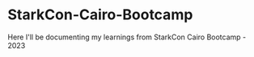 # StarkCon-Cairo-Bootcamp
Here I'll be documenting my learnings from StarkCon Cairo Bootcamp - 2023

